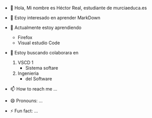 - 👋 Hola, Mi nombre es Héctor Real, estudiante de murciaeduca.es 
- 👀 Estoy interesado en aprender MarkDown
- 🌱 Actualmente estoy aprendiendo
  * Firefox
  * Visual estudio Code
- 💞️ Estoy buscando colaborara en 
	1. VSCD 1
		- Sistema softare
	2. Ingenieria 
		- del Software
	
- 📫 How to reach me ...
- 😄 Pronouns: ...
- ⚡ Fun fact: ...

<!---
Tatao1968/Tatao1968 is a ✨ special ✨ repository because its `README.md` (this file) appears on your GitHub profile.
You can click the Preview link to take a look at your changes.
--->
